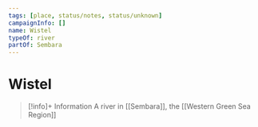 ```yaml
---
tags: [place, status/notes, status/unknown]
campaignInfo: []
name: Wistel
typeOf: river
partOf: Sembara
---
```

# Wistel
>[!info]+ Information
> A  river in [[Sembara]], the [[Western Green Sea Region]]
